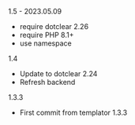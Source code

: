 1.5 - 2023.05.09
- require dotclear 2.26
- require PHP 8.1+
- use namespace

1.4
- Update to dotclear 2.24
- Refresh backend

1.3.3
- First commit from templator 1.3.3